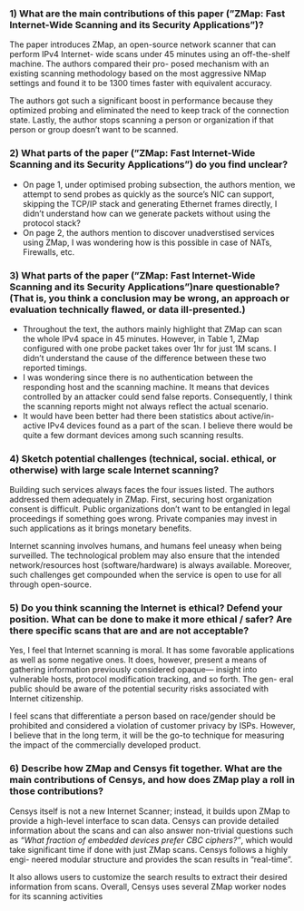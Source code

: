 ### 1) What are the main contributions of this paper (”ZMap: Fast Internet-Wide Scanning and its Security Applications”)?
The paper introduces ZMap, an open-source network scanner that can perform IPv4 Internet-
wide scans under 45 minutes using an off-the-shelf machine. The authors compared their pro-
posed mechanism with an existing scanning methodology based on the most aggressive NMap
settings and found it to be 1300 times faster with equivalent accuracy. 

The authors got such
a significant boost in performance because they optimized probing and eliminated the need to
keep track of the connection state. Lastly, the author stops scanning a person or organization
if that person or group doesn’t want to be scanned.

### 2) What parts of the paper (”ZMap: Fast Internet-Wide Scanning and its Security Applications”) do you find unclear?

- On page 1, under optimised probing subsection, the authors mention, we attempt to
send probes as quickly as the source’s NIC can support, skipping the TCP/IP stack and
generating Ethernet frames directly, I didn’t understand how can we generate packets
without using the protocol stack?
- On page 2, the authors mention to discover unadverstised services using ZMap, I was
wondering how is this possible in case of NATs, Firewalls, etc.

### 3) What parts of the paper (”ZMap: Fast Internet-Wide Scanning and its Security Applications”)nare questionable? (That is, you think a conclusion may be wrong, an approach or evaluation technically flawed, or data ill-presented.)

- Throughout the text, the authors mainly highlight that ZMap can scan the whole IPv4
space in 45 minutes. However, in Table 1, ZMap configured with one probe packet takes
over 1hr for just 1M scans. I didn’t understand the cause of the difference between these
two reported timings.
- I was wondering since there is no authentication between the responding host and the
scanning machine. It means that devices controlled by an attacker could send false
reports. Consequently, I think the scanning reports might not always reflect the actual
scenario.
- It would have been better had there been statistics about active/in-active IPv4 devices
found as a part of the scan. I believe there would be quite a few dormant devices among
such scanning results.

### 4) Sketch potential challenges (technical, social. ethical, or otherwise) with large scale Internet scanning?
Building such services always faces the four issues listed. The authors addressed them adequately
in ZMap. First, securing host organization consent is difficult. Public organizations don’t want
to be entangled in legal proceedings if something goes wrong. Private companies may invest
in such applications as it brings monetary benefits. 

Internet scanning involves humans, and
humans feel uneasy when being surveilled. The technological problem may also ensure that
the intended network/resources host (software/hardware) is always available. Moreover, such
challenges get compounded when the service is open to use for all through open-source.

### 5) Do you think scanning the Internet is ethical? Defend your position. What can be done to make it more ethical / safer? Are there specific scans that are and are not acceptable?
Yes, I feel that Internet scanning is moral. It has some favorable applications as well as some
negative ones. It does, however, present a means of gathering information previously considered
opaque— insight into vulnerable hosts, protocol modification tracking, and so forth. The gen-
eral public should be aware of the potential security risks associated with Internet citizenship. 

I
feel scans that differentiate a person based on race/gender should be prohibited and considered
a violation of customer privacy by ISPs. However, I believe that in the long term, it will be the
go-to technique for measuring the impact of the commercially developed product.

### 6) Describe how ZMap and Censys fit together. What are the main contributions of Censys, and how does ZMap play a roll in those contributions?
Censys itself is not a new Internet Scanner; instead, it builds upon ZMap to provide a high-level
interface to scan data. Censys can provide detailed information about the scans and can also
answer non-trivial questions such as *“What fraction of embedded devices prefer CBC ciphers?”*,
which would take significant time if done with just ZMap scans. Censys follows a highly engi-
neered modular structure and provides the scan results in “real-time”. 

It also allows users to
customize the search results to extract their desired information from scans. Overall, Censys
uses several ZMap worker nodes for its scanning activities